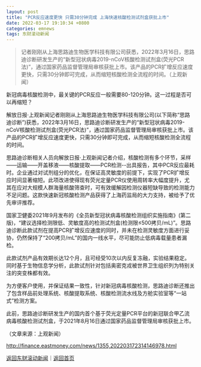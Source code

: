 ```yaml
---
layout: post
title: "PCR反应速度更快 只需30分钟完成 上海快速核酸检测试剂盒获批上市"
date: 2022-03-17 19:10:34 +0800
categories: emnews
tags: 东财滚动新闻
---
```

> 记者刚刚从上海思路迪生物医学科技有限公司获悉，2022年3月16日，思路迪诊断研发生产的“新型冠状病毒2019-nCoV核酸检测试剂盒(荧光PCR法)”，通过国家药品监督管理局审核获批上市。该产品的PCR扩增反应速度更快，只需30分钟即可完成，从而缩短核酸检测全流程的时间。（上观新闻）

<p>新冠病毒核酸检测中，最关键的PCR反应一般需要80-120分钟。这一过程是否可以再缩短？</p>
 <p>解放日报·上观新闻记者刚刚从上海思路迪生物医学科技有限公司(以下简称“思路迪诊断”)获悉，2022年3月16日，思路迪诊断研发生产的“新型冠状病毒2019-nCoV核酸检测试剂盒(荧光PCR法)”，通过国家药品监督管理局审核获批上市。该产品的PCR扩增反应速度更快，只需30分钟即可完成，从而缩短核酸检测全流程的时间。</p>
 <p>思路迪诊断相关人员向解放日报·上观新闻记者介绍，核酸检测有多个环节，采样——运输——开盖移液——核酸提取——PCR检测--出具报告，其中PCR反应最耗时。企业通过对试剂组分的优化，在保证高灵敏度的前提下，实现了PCR扩增反应时间显著缩短。此项改进使得现有荧光定量PCR仪使用周转率大幅度提升，尤其在应对大规模人群海量核酸筛查时，可有效缓解因检测仪器短缺导致的检测能力不足问题。这款快速新冠核酸检测产品获得了上海药监局的大力支持，被给予了优先审评推荐。</p>
 <p>国家卫健委2021年9月发布的《全员新型冠状病毒核酸检测组织实施指南》(第二版)，“建议选择检测限低、灵敏度高的检测试剂盒(检测限≤500拷贝/mL)”。思路迪诊断此款试剂在提高PCR扩增反应速度的同时，并未在检测灵敏度方面进行妥协，仍然保持了“200拷贝/mL”的国内一线水平，尽可能防止低病毒载量患者漏检。</p>
 <p>此款试剂产品有效期长达12个月，且可经受10次以内反复冻融，实验结果稳定。同时基于生物信息学分析，此款试剂针对包括奥密克戎被世界卫生组织列为特别关注的突变株都有效。</p>
 <p>为方便客户使用，并保证结果一致性，针对新冠病毒核酸检测，思路迪诊断还推出了包含样品前处理系统、核酸提取系统、核酸检测流水线及方舱实验室等“一站式”检测方案。</p>
 <p>此前，思路迪诊断研发生产的国内首个基于荧光定量PCR平台的新冠联合甲乙流病毒核酸检测试剂盒，于2021年8月16日通过国家药品监督管理局审核获批上市。</p><p class="em_media">（文章来源：上观新闻）</p>

<http://finance.eastmoney.com/news/1355,202203172314146978.html>

[返回东财滚动新闻](//finews.withounder.com/emnews/)｜[返回首页](//finews.withounder.com/)